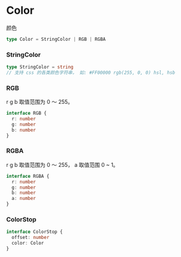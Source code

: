 # Color

颜色

```ts
type Color = StringColor | RGB | RGBA
```

### StringColor

```ts
type StringColor = string
// 支持 css 的各类颜色字符串， 如: #FF00000 rgb(255, 0, 0) hsl, hsb
```

### RGB

r g b 取值范围为 0 ～ 255。

```ts
interface RGB {
  r: number
  g: number
  b: number
}
```

### RGBA

r g b 取值范围为 0 ～ 255， a 取值范围 0 ~ 1。

```ts
interface RGBA {
  r: number
  g: number
  b: number
  a: number
}
```

### ColorStop

```ts
interface ColorStop {
  offset: number
  color: Color
}
```
